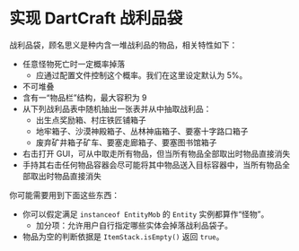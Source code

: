 # 实现 DartCraft 战利品袋

战利品袋，顾名思义是种内含一堆战利品的物品，相关特性如下：

  - 任意怪物死亡时一定概率掉落
    - 应通过配置文件控制这个概率。我们在这里设定默认为 5%。
  - 不可堆叠
  - 含有一“物品栏”结构，最大容积为 9
  - 从下列战利品表中随机抽出一张表并从中抽取战利品：
    - 出生点奖励箱、村庄铁匠铺箱子
    - 地牢箱子、沙漠神殿箱子、丛林神庙箱子、要塞十字路口箱子
    - 废弃矿井箱子矿车、要塞走廊箱子、要塞图书馆箱子
  - 右击打开 GUI，可从中取走所有物品，但当所有物品全部取出时物品直接消失
  - 手持其右击任何物品容器会尽可能将其中物品送入目标容器中，当所有物品全部取出时物品直接消失

你可能需要用到下面这些东西：

  - 你可以假定满足 `instanceof EntityMob` 的 `Entity` 实例都算作“怪物”。
    - 加分项：允许用户自行指定哪些实体会掉落战利品袋子。
  - 物品为空的判断依据是 `ItemStack.isEmpty()` 返回 `true`。
